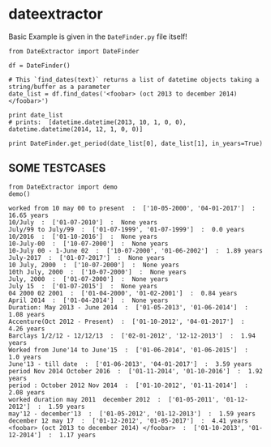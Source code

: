 # dateextractor

Basic Example is given in the `DateFinder.py` file itself!

	from DateExtractor import DateFinder

	df = DateFinder()

    # This `find_dates(text)` returns a list of datetime objects taking a string/buffer as a parameter 
    date_list = df.find_dates('<foobar> (oct 2013 to december 2014) </foobar>')

    print date_list
    # prints:  [datetime.datetime(2013, 10, 1, 0, 0), datetime.datetime(2014, 12, 1, 0, 0)]
    
    print DateFinder.get_period(date_list[0], date_list[1], in_years=True)


## SOME TESTCASES

```
from DateExtractor import demo
demo()

worked from 10 may 00 to present  :  ['10-05-2000', '04-01-2017']  :  16.65 years
10/July  :  ['01-07-2010']  :  None years
July/99 to July/99  :  ['01-07-1999', '01-07-1999']  :  0.0 years
10/2016  :  ['01-10-2016']  :  None years
10-July-00  :  ['10-07-2000']  :  None years
10-July 00 - 1-June 02  :  ['10-07-2000', '01-06-2002']  :  1.89 years
July-2017  :  ['01-07-2017']  :  None years
10 July, 2000  :  ['10-07-2000']  :  None years
10th July, 2000  :  ['10-07-2000']  :  None years
July, 2000  :  ['01-07-2000']  :  None years
July 15  :  ['01-07-2015']  :  None years
04 2000 02 2001  :  ['01-04-2000', '01-02-2001']  :  0.84 years
April 2014  :  ['01-04-2014']  :  None years
Duration: May 2013 - June 2014  :  ['01-05-2013', '01-06-2014']  :  1.08 years
Accenture(Oct 2012 - Present)  :  ['01-10-2012', '04-01-2017']  :  4.26 years
Barclays 1/2/12 - 12/12/13  :  ['02-01-2012', '12-12-2013']  :  1.94 years
Worked from June'14 to June'15  :  ['01-06-2014', '01-06-2015']  :  1.0 years
June'13 - till date  :  ['01-06-2013', '04-01-2017']  :  3.59 years
period Nov 2014 October 2016  :  ['01-11-2014', '01-10-2016']  :  1.92 years
period : October 2012 Nov 2014  :  ['01-10-2012', '01-11-2014']  :  2.08 years
worked duration may 2011  december 2012  :  ['01-05-2011', '01-12-2012']  :  1.59 years
may'12 - december'13  :  ['01-05-2012', '01-12-2013']  :  1.59 years
december 12 may 17  :  ['01-12-2012', '01-05-2017']  :  4.41 years
<foobar> (oct 2013 to december 2014) </foobar>  :  ['01-10-2013', '01-12-2014']  :  1.17 years

```